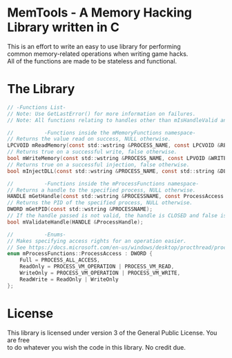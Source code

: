 # MemTools - A Memory Hacking Library written in C  
This is an effort to write an easy to use library for performing  
common memory-related operations when writing game hacks.  
All of the functions are made to be stateless and functional.  
  
# The Library
```c 
// -Functions List-
// Note: Use GetLastError() for more information on failures.
// Note: All functions relating to handles other than mIsHandleValid and mGetHandle close their handles after usage.

// 			-Functions inside the mMemoryFunctions namespace-
// Returns the value read on success, NULL otherwise.
LPCVOID mReadMemory(const std::wstring &PROCESS_NAME, const LPCVOID &READ_LOCATION, const size_t &READ_SIZE);
// Returns true on a successful write, false otherwise.
bool mWriteMemory(const std::wstring &PROCESS_NAME, const LPVOID &WRITE_LOCATION, const LPCVOID &DATA_TO_WRITE, const size_t &DATA_SIZE);
// Returns true on a successful injection, false otherwise.
bool mInjectDLL(const std::wstring &PROCESS_NAME, const std::string &DLL_LOCATION);

//			-Functions inside the mProcessFunctions namespace-
// Returns a handle to the specified process, NULL otherwise.
HANDLE mGetHandle(const std::wstring &PROCESSNAME, const ProcessAccess DESIREDACCESS);
// Returns the PID of the specified process, NULL otherwise.
DWORD mGetPID(const std::wstring &PROCESSNAME);
// If the handle passed is not valid, the handle is CLOSED and false is returned. Otherwise, the handle is unaffected and true is returned.
bool mValidateHandle(HANDLE &ProcessHandle);

//			-Enums-
// Makes specifying access rights for an operation easier. 
// See https://docs.microsoft.com/en-us/windows/desktop/procthread/process-security-and-access-rights
enum mProcessFunctions::ProcessAccess : DWORD {
	Full = PROCESS_ALL_ACCESS,
	ReadOnly = PROCESS_VM_OPERATION | PROCESS_VM_READ,
	WriteOnly = PROCESS_VM_OPERATION | PROCESS_VM_WRITE,
	ReadWrite = ReadOnly | WriteOnly
};
```
# License  
This library is licensed under version 3 of the General Public License. You are free  
to do whatever you wish the code in this library. No credit due.